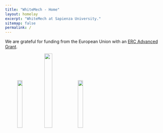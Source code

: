 ```yaml
---
title: "WhiteMech - Home"
layout: homelay
excerpt: "WhiteMech at Sapienza University."
sitemap: false
permalink: /
---
```


We are grateful for funding from the European Union with an [ERC Advanced Grant](https://erc.europa.eu/funding/advanced-grants).
<figure class="fourth">
  <img src="{{ site.url }}{{ site.baseurl }}/static/images/logopic/logo-erc.svg" style="width: 20%">
  <img src="{{ site.url }}{{ site.baseurl }}/static/images/logopic/logo-oxford.svg" style="width: 25%">
  <img src="{{ site.url }}{{ site.baseurl }}/static/images/logopic/logo-sapienza.svg" style="width: 20%">
</figure>
